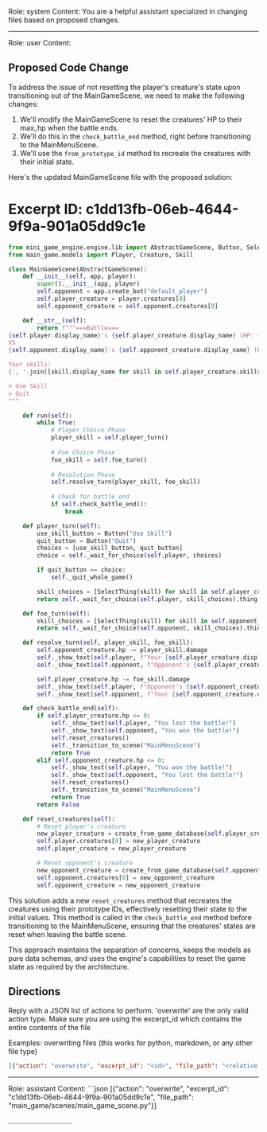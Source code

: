 Role: system
Content: You are a helpful assistant specialized in changing files based on proposed changes.
__________________
Role: user
Content: 
## Proposed Code Change
To address the issue of not resetting the player's creature's state upon transitioning out of the MainGameScene, we need to make the following changes:

1. We'll modify the MainGameScene to reset the creatures' HP to their max_hp when the battle ends.
2. We'll do this in the `check_battle_end` method, right before transitioning to the MainMenuScene.
3. We'll use the `from_prototype_id` method to recreate the creatures with their initial state.

Here's the updated MainGameScene file with the proposed solution:

# Excerpt ID: c1dd13fb-06eb-4644-9f9a-901a05dd9c1e
```python main_game/scenes/main_game_scene.py
from mini_game_engine.engine.lib import AbstractGameScene, Button, SelectThing, create_from_game_database
from main_game.models import Player, Creature, Skill

class MainGameScene(AbstractGameScene):
    def __init__(self, app, player):
        super().__init__(app, player)
        self.opponent = app.create_bot("default_player")
        self.player_creature = player.creatures[0]
        self.opponent_creature = self.opponent.creatures[0]

    def __str__(self):
        return f"""===Battle===
{self.player.display_name}'s {self.player_creature.display_name} (HP: {self.player_creature.hp}/{self.player_creature.max_hp})
VS
{self.opponent.display_name}'s {self.opponent_creature.display_name} (HP: {self.opponent_creature.hp}/{self.opponent_creature.max_hp})

Your skills:
{', '.join([skill.display_name for skill in self.player_creature.skills])}

> Use Skill
> Quit
"""

    def run(self):
        while True:
            # Player Choice Phase
            player_skill = self.player_turn()
            
            # Foe Choice Phase
            foe_skill = self.foe_turn()
            
            # Resolution Phase
            self.resolve_turn(player_skill, foe_skill)
            
            # Check for battle end
            if self.check_battle_end():
                break

    def player_turn(self):
        use_skill_button = Button("Use Skill")
        quit_button = Button("Quit")
        choices = [use_skill_button, quit_button]
        choice = self._wait_for_choice(self.player, choices)

        if quit_button == choice:
            self._quit_whole_game()

        skill_choices = [SelectThing(skill) for skill in self.player_creature.skills]
        return self._wait_for_choice(self.player, skill_choices).thing

    def foe_turn(self):
        skill_choices = [SelectThing(skill) for skill in self.opponent_creature.skills]
        return self._wait_for_choice(self.opponent, skill_choices).thing

    def resolve_turn(self, player_skill, foe_skill):
        self.opponent_creature.hp -= player_skill.damage
        self._show_text(self.player, f"Your {self.player_creature.display_name} used {player_skill.display_name}!")
        self._show_text(self.opponent, f"Opponent's {self.player_creature.display_name} used {player_skill.display_name}!")

        self.player_creature.hp -= foe_skill.damage
        self._show_text(self.player, f"Opponent's {self.opponent_creature.display_name} used {foe_skill.display_name}!")
        self._show_text(self.opponent, f"Your {self.opponent_creature.display_name} used {foe_skill.display_name}!")

    def check_battle_end(self):
        if self.player_creature.hp <= 0:
            self._show_text(self.player, "You lost the battle!")
            self._show_text(self.opponent, "You won the battle!")
            self.reset_creatures()
            self._transition_to_scene("MainMenuScene")
            return True
        elif self.opponent_creature.hp <= 0:
            self._show_text(self.player, "You won the battle!")
            self._show_text(self.opponent, "You lost the battle!")
            self.reset_creatures()
            self._transition_to_scene("MainMenuScene")
            return True
        return False

    def reset_creatures(self):
        # Reset player's creature
        new_player_creature = create_from_game_database(self.player_creature.prototype_id, Creature)
        self.player.creatures[0] = new_player_creature
        self.player_creature = new_player_creature

        # Reset opponent's creature
        new_opponent_creature = create_from_game_database(self.opponent_creature.prototype_id, Creature)
        self.opponent.creatures[0] = new_opponent_creature
        self.opponent_creature = new_opponent_creature
```

This solution adds a new `reset_creatures` method that recreates the creatures using their prototype IDs, effectively resetting their state to the initial values. This method is called in the `check_battle_end` method before transitioning to the MainMenuScene, ensuring that the creatures' states are reset when leaving the battle scene.

This approach maintains the separation of concerns, keeps the models as pure data schemas, and uses the engine's capabilities to reset the game state as required by the architecture.

## Directions
Reply with a JSON list of actions to perform. 'overwrite' are the only valid action type. 
Make sure you are using the excerpt_id which contains the entire contents of the file

Examples:
overwriting files (this works for python, markdown, or any other file type)
```json output_example1
[{"action": "overwrite", "excerpt_id": "<id>", "file_path": "<relative file path>"}]
```

__________________
Role: assistant
Content: ```json
[{"action": "overwrite", "excerpt_id": "c1dd13fb-06eb-4644-9f9a-901a05dd9c1e", "file_path": "main_game/scenes/main_game_scene.py"}]
```
__________________
